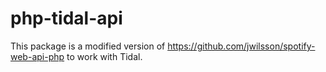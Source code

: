 # php-tidal-api

This package is a modified version of https://github.com/jwilsson/spotify-web-api-php to work with Tidal.
